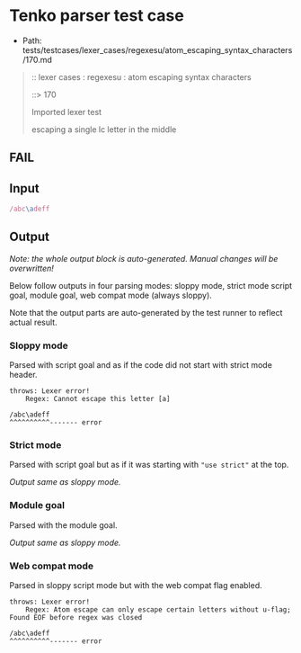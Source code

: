 # Tenko parser test case

- Path: tests/testcases/lexer_cases/regexesu/atom_escaping_syntax_characters/170.md

> :: lexer cases : regexesu : atom escaping syntax characters
>
> ::> 170
>
> Imported lexer test
>
> escaping a single lc letter in the middle

## FAIL

## Input

`````js
/abc\adeff
`````

## Output

_Note: the whole output block is auto-generated. Manual changes will be overwritten!_

Below follow outputs in four parsing modes: sloppy mode, strict mode script goal, module goal, web compat mode (always sloppy).

Note that the output parts are auto-generated by the test runner to reflect actual result.

### Sloppy mode

Parsed with script goal and as if the code did not start with strict mode header.

`````
throws: Lexer error!
    Regex: Cannot escape this letter [a]

/abc\adeff
^^^^^^^^^^------- error
`````

### Strict mode

Parsed with script goal but as if it was starting with `"use strict"` at the top.

_Output same as sloppy mode._

### Module goal

Parsed with the module goal.

_Output same as sloppy mode._

### Web compat mode

Parsed in sloppy script mode but with the web compat flag enabled.

`````
throws: Lexer error!
    Regex: Atom escape can only escape certain letters without u-flag; Found EOF before regex was closed

/abc\adeff
^^^^^^^^^^------- error
`````

